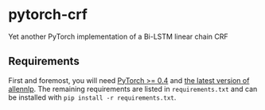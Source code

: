 # pytorch-crf

Yet another PyTorch implementation of a Bi-LSTM linear chain CRF

## Requirements

First and foremost, you will need [PyTorch >= 0.4](https://pytorch.org/) and
[the latest version of allennlp](https://github.com/allenai/allennlp#installing-from-source).
The remaining requirements are listed in `requirements.txt` and can be installed with
`pip install -r requirements.txt`.
